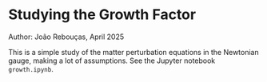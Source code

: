 # Studying the Growth Factor
Author: João Rebouças, April 2025

This is a simple study of the matter perturbation equations in the Newtonian gauge, making a lot of assumptions. See the Jupyter notebook `growth.ipynb`.